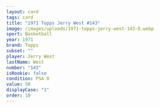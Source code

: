 ```yaml
---
layout: card
tags: card
title: "1971 Topps Jerry West #143"
image: /images/uploads/1971-topps-jerry-west-143-8.webp
sport: Basketball
year: 1971
brand: Topps
subset: ""
player: Jerry West
lastName: West
number: "143"
isRookie: false
condition: PSA 8
value: 50
displayCase: "1"
order: 10
---
```

